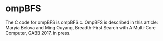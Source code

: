 # ompBFS
The C code for ompBFS is ompBFS.c.  OmpBFS is described in this article:
Maryia Belova and Ming Ouyang, Breadth-First Search with A Multi-Core Computer, GABB 2017, in press.
